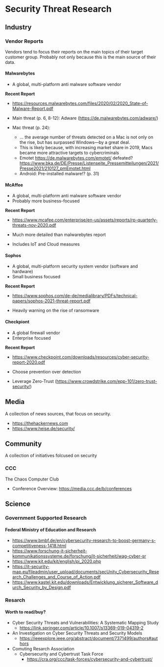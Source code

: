 # Security Threat Research

## Industry 

### Vendor Reports

Vendors tend to focus their reports on the main topics of their target customer group. Probably not only because this is the main source of their data.

#### Malwarebytes 

- A global, multi-platform anti malware software vendor 

**Recent Report** 
- https://resources.malwarebytes.com/files/2020/02/2020_State-of-Malware-Report.pdf

- Main threat (p. 6, 8-12): Adware (https://de.malwarebytes.com/adware/)
- Mac threat (p. 24):
  - ... the average number of threats detected on a Mac is not only on the rise, 
    but has surpassed Windows—by a great deal.
  - This is likely because, with increasing market share in 2019,
    Macs became more attractive targets to cybercriminals
  - Emotet https://de.malwarebytes.com/emotet/ defeated? https://www.bka.de/DE/Presse/Listenseite_Pressemitteilungen/2021/Presse2021/210127_pmEmotet.html
  - Android: Pre-installed malware!? (p. 31)
 
#### McAffee
 
- A global, multi-platform anti malware software vendor 
- Probably more business-focused

**Recent Report** 
- https://www.mcafee.com/enterprise/en-us/assets/reports/rp-quarterly-threats-nov-2020.pdf

- Much more detailed than malwarebytes report
- Includes IoT and Cloud measures

#### Sophos

- A global, multi-platform security system vendor (software and hardware)
- Small business focused

**Recent Report** 
- https://www.sophos.com/de-de/medialibrary/PDFs/technical-papers/sophos-2021-threat-report.pdf

- Heavily warning on the rise of ransomware

#### Checkpiont

- A global firewall vendor
- Enterprise focused

**Recent Report** 
- https://www.checkpoint.com/downloads/resources/cyber-security-report-2020.pdf
  
- Choose prevention over detection
- Leverage Zero-Trust (https://www.crowdstrike.com/epp-101/zero-trust-security/)

## Media

A collection of news sources, that focus on security.

- https://thehackernews.com
- https://www.heise.de/security/

## Community

A collection of initiatives folcused on security

### CCC

The Chaos Computer Club

- Conference Overview: https://media.ccc.de/b/conferences

## Science

### Government Supported Research

#### Federal Ministry of Education and Research

- https://www.bmbf.de/en/cybersecurity-research-to-boost-germany-s-competitiveness-1418.html
- https://www.forschung-it-sicherheit-kommunikationssysteme.de/forschung/it-sicherheit/wag-cyber-sr
- https://www.kit.edu/kit/english/pi_2020.php
- https://it-security-map.eu/fileadmin/user_upload/documents/secUnity_Cybersecurity_Research_Challenges_and_Course_of_Action.pdf
- https://www.kastel.kit.edu/downloads/Entwicklung_sicherer_Software_durch_Security_by_Design.pdf


### Resarch

#### Worth to read/buy?

- Cyber Security Threats and Vulnerabilities: A Systematic Mapping Study
  - https://link.springer.com/article/10.1007/s13369-019-04319-2
- An Investigation on Cyber Security Threats and Security Models
  - https://ieeexplore.ieee.org/abstract/document/7371499/authors#authors
- Comuting Resarch Association
    - Cybersecurity and Cybertrust Task Force
      - https://cra.org/ccc/task-forces/cybersecurity-and-cybertrust/

